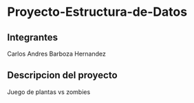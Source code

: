 # Proyecto-Estructura-de-Datos

## Integrantes

Carlos Andres Barboza Hernandez

## Descripcion del proyecto

Juego de plantas vs zombies

